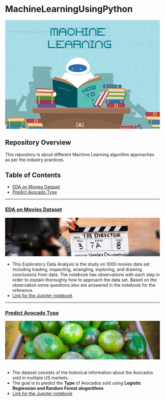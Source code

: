 # MachineLearningUsingPython

![image.png](Images/machineLearning3.png)
## Repository Overview
This repository is about different Machine Learning algorithm approaches as per the industry practices.
## Table of Contents
- [EDA on Movies Dataset](#section1)<br>
- [Predict Avocado Type](#section2)<br>

___
<a id=section1></a>
### [EDA on Movies Dataset](./EDAonMoviesDataset)
![image.jpg](Images/Movies.jpg)
- This Exploratory Data Analysis is the study on 1000 movies data set including loading, inspecting, wrangling, exploring, and drawing conclusions from data. The notebook has observations with each step in order to explain thoroughly how to approach the data set. Based on the observation some questions also are answered in the notebook for the reference.
- [Link for the Jupyter notebook](./EDAonMoviesDataset/EDAMoviesDataSet.ipynb)



___
<a id=section2></a>
### [Predict Avocado Type](./PredictAvocadoType)
![image.jpg](Images/Avocado.jpg)<br><br>
- The dataset consists of the historical information about the Avocados sold in multiple US markets.
- The goal is to predict the __Type__ of Avocados sold using __Logistic Regression and Random Forest alogorithms__
- [Link for the Jupyter notebook](./PredictAvocadoType/PridictAvocadoType.ipynb)
